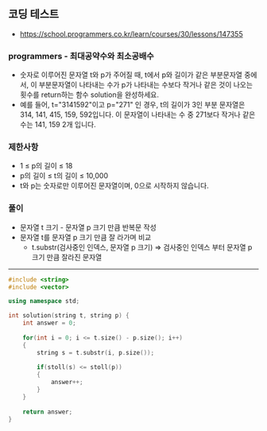 ## 코딩 테스트
- https://school.programmers.co.kr/learn/courses/30/lessons/147355

### programmers - 최대공약수와 최소공배수
- 숫자로 이루어진 문자열 t와 p가 주어질 때, t에서 p와 길이가 같은 부분문자열 중에서, 이 부분문자열이 나타내는 수가 p가 나타내는 수보다 작거나 같은 것이 나오는 횟수를 return하는 함수 solution을 완성하세요.
- 예를 들어, t="3141592"이고 p="271" 인 경우, t의 길이가 3인 부분 문자열은 314, 141, 415, 159, 592입니다. 이 문자열이 나타내는 수 중 271보다 작거나 같은 수는 141, 159 2개 입니다.

### 제한사항
- 1 ≤ p의 길이 ≤ 18
- p의 길이 ≤ t의 길이 ≤ 10,000
- t와 p는 숫자로만 이루어진 문자열이며, 0으로 시작하지 않습니다.

### 풀이
- 문자열 t 크기 - 문자열 p 크기 만큼 반복문 작성
- 문자열 t를 문자열 p 크기 만큼 잘 라가며 비교
  - t.substr(검사중인 인덱스, 문자열 p 크기) => 검사중인 인덱스 부터 문자열 p 크기 만큼 잘라진 문자열

***
```c++
#include <string>
#include <vector>

using namespace std;

int solution(string t, string p) {
    int answer = 0;
    
    for(int i = 0; i <= t.size() - p.size(); i++)
    {
        string s = t.substr(i, p.size());
        
        if(stoll(s) <= stoll(p))
        {
            answer++;
        }
    }
    
    return answer;
}
```

